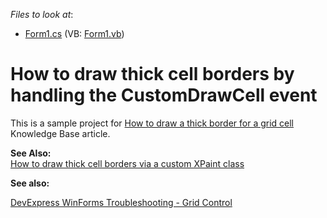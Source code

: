 <!-- default file list -->
*Files to look at*:

* [Form1.cs](./CS/Form1.cs) (VB: [Form1.vb](./VB/Form1.vb))
<!-- default file list end -->
# How to draw thick cell borders by handling the CustomDrawCell event


<p>This is a sample project for <a href="https://www.devexpress.com/Support/Center/p/A1018">How to draw a thick border for a grid cell</a> Knowledge Base article.</p><p><strong>See Also:</strong><br />
<a href="https://www.devexpress.com/Support/Center/p/E514">How to draw thick cell borders via a custom XPaint class</a></p>

<b>See also:</b>

[DevExpress WinForms Troubleshooting - Grid Control](https://go.devexpress.com/CheatSheets_WinForms_Examples_T934742.aspx)

<br/>



